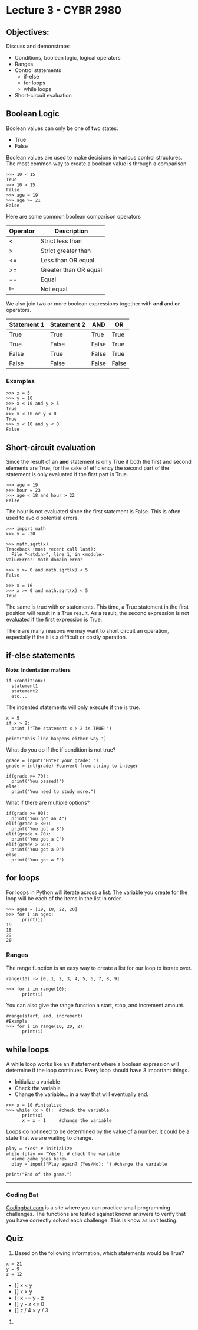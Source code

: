 # Lecture 3 - CYBR 2980

## Objectives:
Discuss and demonstrate:
- Conditions, boolean logic, logical operators
- Ranges
- Control statements
  - if-else
  - for loops
  - while loops
- Short-circuit evaluation


## Boolean Logic
Boolean values can only be one of two states:
- True
- False

Boolean values are used to make decisions in various control structures. The most common way to create a boolean value is through a comparison.
```
>>> 10 < 15
True
>>> 10 > 15
False
>>> age = 19
>>> age >= 21
False
```

Here are some common boolean comparison operators  

| Operator | Description |
| --- | --- |
| < | Strict less than |
| > | Strict greater than |
| <= | Less than OR equal |
| >= | Greater than OR equal |
| == | Equal |
| != | Not equal |

We also join two or more boolean expressions together with **and** and **or** operators.

| Statement 1 | Statement 2 | AND | OR |
|---|---|---|---|
|True|True|True|True|
|True|False|False|True|
|False|True|False|True|
|False|False|False|False|

### Examples
```
>>> x = 5
>>> y = 10
>>> x < 10 and y > 5
True
>>> x < 10 or y < 0
True
>>> x < 10 and y < 0
False
```
## Short-circuit evaluation
Since the result of an **and** statement is only True if both the first and second elements are True, for the sake of efficiency the second part of the statement is only evaluated if the first part is True.

```
>>> age = 19
>>> hour = 23
>>> age < 18 and hour > 22
False
```
The hour is not evaluated since the first statement is False. This is often used to avoid potential errors.
```
>>> import math
>>> x = -20

>>> math.sqrt(x)
Traceback (most recent call last):
  File "<stdin>", line 1, in <module>
ValueError: math domain error

>>> x >= 0 and math.sqrt(x) < 5
False

>>> x = 16
>>> x >= 0 and math.sqrt(x) < 5
True
```
The same is true with **or** statements. This time, a True statement in the first position will result in a True result. As a result, the second expression is not evaluated if the first expression is True.

There are many reasons we may want to short circuit an operation, especially if the it is a difficult or costly operation.

## if-else statements
**Note: Indentation matters**
```
if <condition>:
  statement1
  statement2
  etc...
```
The indented statements will only execute if the <condition> is true.
```
x = 5
if x > 2:
  print ("The statement x > 2 is TRUE!")

print("This line happens either way.")
```
What do you do if the if condition is not true?
```
grade = input("Enter your grade: ")
grade = int(grade) #convert from string to integer

if(grade >= 70):
  print("You passed!")
else:
  print("You need to study more.")
```
What if there are multiple options?
```
if(grade >= 90):
  print("You got an A")
elif(grade > 80):
  print("You got a B")
elif(grade > 70):
  print("You got a C")
elif(grade > 60):
  print("You got a D")
else:
  print("You got a F")
  ```

## for loops
For loops in Python will iterate across a list. The variable you create for the loop will be each of the items in the list in order.
```
>>> ages = [19, 18, 22, 20]
>>> for i in ages:
      print(i)
19
18
22
20
```
### Ranges
The range function is an easy way to create a list for our loop to iterate over.  
```
range(10) -> [0, 1, 2, 3, 4, 5, 6, 7, 8, 9]

>>> for i in range(10):
      print(i)
```
You can also give the range function a start, stop, and increment amount.  
```
#range(start, end, increment)
#Example
>>> for i in range(10, 20, 2):
      print(i)
```

## while loops
A while loop works like an if statement where a boolean expression will determine if the loop continues. Every loop should have 3 important things.
- Initialize a variable
- Check the variable
- Change the variable... in a way that will eventually end.  

```
>>> x = 10 #initalize
>>> while (x > 0):  #check the variable
      print(x)
      x = x - 1     #change the variable
```
Loops do not need to be determined by the value of a number, it could be a state that we are waiting to change.
```
play = "Yes" # initialize
while (play == "Yes"): # check the variable
  <some game goes here>
  play = input("Play again? (Yes/No): ") #change the variable

print("End of the game.")
```
---
### Coding Bat
[Codingbat.com](https://codingbat.com/python) is a site where you can practice small programming challenges. The functions are tested against known answers to verify that you have correctly solved each challenge. This is know as unit testing.

## Quiz
1. Based on the following information, which statements would be True?
  ```
  x = 21
  y = 9
  z = 12
  ```
  - [] x < y
  - [] x > y
  - [] x == y - z
  - [] y - z <= 0
  - [] z / 4 > y / 3

1. 
